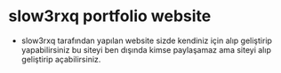 # slow3rxq portfolio website

- slow3rxq tarafından yapılan website sizde kendiniz için alıp geliştirip yapabilirsiniz bu siteyi ben dışında kimse paylaşamaz ama siteyi alıp geliştirip açabilirsiniz.
